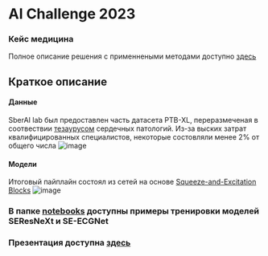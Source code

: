 # AI Challenge 2023
### Кейс медицина
Полное описание решения с применнеными методами доступно [здесь](https://clck.ru/3ANu9n)

## Краткое описание
#### Данные
SberAI lab был предоставлен часть датасета PTB-XL, переразмеченая в соотвествии [тезаурусом](https://ecg.ru/thesaurus) сердечных патологий. Из-за выских затрат квалифицированных специалистов, некоторые состовляли менее 2% от общего числа
![image](https://github.com/ALT-F4-Team/localization-of-myocardial-infarction/assets/116492863/ad16a1aa-cdf7-4523-8ad8-4447d85ed956)

#### Модели
Итоговый пайплайн состоял из сетей на основе [Squeeze-and-Excitation Blocks](https://paperswithcode.com/method/squeeze-and-excitation-block)
![image](https://github.com/ALT-F4-Team/localization-of-myocardial-infarction/assets/116492863/221a3a50-322d-4e37-96d6-dbfed8d69bf4)

### В папке [notebooks](https://github.com/ALT-F4-Team/localization-of-myocardial-infarction/tree/main/notebooks) доступны примеры тренировки моделей SEResNeXt и SE-ECGNet
### Презентация доступна [здесь](https://github.com/ALT-F4-Team/localization-of-myocardial-infarction/blob/main/AIIJC_presentation.pdf)
